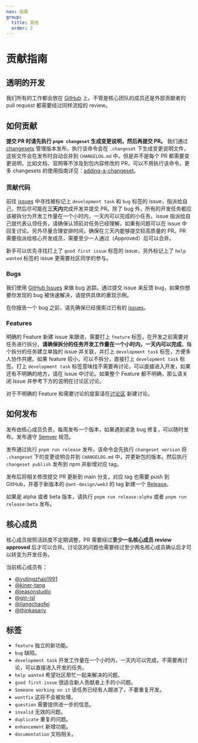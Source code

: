 ```yaml
---
nav: 指南
group:
  title: 其他
  order: 3
---
```


# 贡献指南

## 透明的开发

我们所有的工作都会放在 [GitHub](https://github.com/ant-design/ant-design-web3) 上。不管是核心团队的成员还是外部贡献者的 pull request 都需要经过同样流程的 review。

## 如何贡献

**提交 PR 时请先执行 `pnpm changeset` 生成变更说明，然后再提交 PR。** 我们通过 [changesets](https://github.com/changesets/changesets/blob/main/docs/intro-to-using-changesets.md) 管理版本发布，执行该命令会在 `.changeset` 下生成变更说明文件，这些文件会在发布时自动合并到 `CHANGELOG.md` 中。但是并不是每个 PR 都需要变更说明，比如文档、官网等不涉及到包内容修改的 PR，可以不用执行该命令。更多 changesets 的使用指南详见：[adding-a-changeset](https://github.com/changesets/changesets/blob/main/docs/adding-a-changeset.md)。

### 贡献代码

前往 [issues](https://github.com/ant-design/ant-design-web3/issues) 中寻找被标记上 `development task` 和 `bug` 标签的 issue，指派给自己，然后尽可能在**三天内**完成开发并提交 PR。除了 bug 外，所有的开发任务都应该被拆分为开发工作量在一个小时内，一天内可以完成的小任务。issue 指派给自己就代表认领任务，请确保认领前对任务已经理解，如果有问题可以在 issue 中回复讨论。另外尽量合理安排时间，确保在三天内能够提交较高质量的 PR。PR 需要指派给核心开发成员，需要至少一人通过（Approved）后可以合并。

新手可以优先寻找打上了 `good first issue` 标签的 issue，另外标记上了 `help wanted` 标签的 issue 更需要社区同学的参与。

### Bugs

我们使用 [GitHub Issues](https://github.com/ant-design/ant-design-web3/issues) 来做 bug 追踪。通过提交 issue 来反馈 bug，如果你想要你发现的 bug 被快速解决，请提供具体的重现示例。

在你报告一个 bug 之前，请先确保已经搜索过已有的 [issues](https://github.com/ant-design/ant-design-web3/issues)。

### Features

明确的 Feature 新建 issue 来跟进，需要打上 `feature` 标签，在开发之前需要对任务进行拆分，**请确保拆分的任务开发工作量在一个小时内，一天内可以完成**。每个拆分的任务建立单独的 issue 并关联，并打上 `development task` 标签，方便多人协作共建。如果 feature 较小，可以不拆分，直接打上 `development task` 标签。打上 `development task` 标签意味找不需要再讨论，可以直接进入开发，如果还有不明确的地方，请在 issue 中讨论。如果整个 Feature 都不明确，那么请关闭 Issue 并参考下方的说明在讨论区讨论。

对于不明确的 Feature 和需要讨论的提案请在[讨论区](https://github.com/ant-design/ant-design-web3/discussions) 新建讨论。

## 如何发布

发布由核心成员负责，每周发布一个版本，如果遇到紧急 bug 修复，可以随时发布。发布遵守 [Semver](https://semver.org/lang/zh-CN/) 规范。

发布通过执行 `pnpm run release` 发布，该命令会先执行 `changeset version` 将 `.changeset` 下的变更说明合并到 `CHANGELOG.md` 中，并更新包的版本。然后执行 `changeset publish` 发布到 npm 并新增对应 tag。

发布后将相关修改提交 PR 更新到 main 分支，对应 tag 也需要 push 到 GitHub，并基于新版本的 `@ant-design/web3` 的 tag 新建一个 [Release](https://github.com/ant-design/ant-design-web3/releases/new)。

如果是 alpha 或者 beta 版本，请执行 `pnpm run release:alpha` 或者 `pnpm run release:beta` 发布。

## 核心成员

核心成员按照活跃度不定期调整，PR 需要经过**至少一名核心成员 review approved** 后才可以合并。讨论区的问题也需要经过至少两名核心成员确认后才可以转变为开发任务。

当前核心成员有：

- [@yutingzhao1991](https://github.com/yutingzhao1991)
- [@kiner-tang](https://github.com/kiner-tang)
- [@jeasonstudio](https://github.com/jeasonstudio)
- [@gin-lsl](https://github.com/gin-lsl)
- [@liangchaofei](https://github.com/liangchaofei)
- [@thinkasany](https://github.com/thinkasany)

## 标签

- `feature` 独立的新功能。
- `bug` 缺陷。
- `development task` 开发工作量在一个小时内，一天内可以完成，不需要再讨论，可以直接进入开发的任务。
- `help wanted` 希望社区帮忙一起来解决的问题。
- `good first issue` 很适合新人贡献者上手的小问题。
- `Someone working on it` 该任务已经有人跟进了，不要重复开发。
- `wontfix` 这将不会被处理。
- `question` 需要提供进一步的信息。
- `invalid` 无效的问题。
- `duplicate` 重复的问题。
- `enhancement` 新增功能。
- `documentation` 文档相关。
